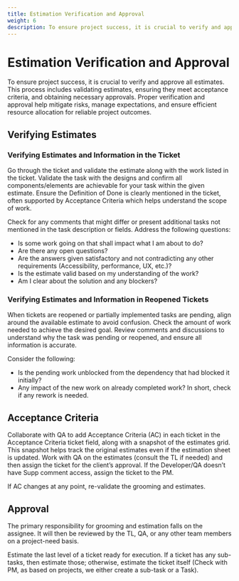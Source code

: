```yaml
---
title: Estimation Verification and Approval
weight: 6
description: To ensure project success, it is crucial to verify and approve all estimates. This process includes validating estimates, ensuring they meet acceptance criteria, and obtaining necessary approvals. Proper verification and approval help mitigate risks, manage expectations, and ensure efficient resource allocation for reliable project outcomes.
---
```


# Estimation Verification and Approval

To ensure project success, it is crucial to verify and approve all estimates. This process includes validating estimates, ensuring they meet acceptance criteria, and obtaining necessary approvals. Proper verification and approval help mitigate risks, manage expectations, and ensure efficient resource allocation for reliable project outcomes.

## Verifying Estimates

### Verifying Estimates and Information in the Ticket

Go through the ticket and validate the estimate along with the work listed in the ticket. Validate the task with the designs and confirm all components/elements are achievable for your task within the given estimate. Ensure the Definition of Done is clearly mentioned in the ticket, often supported by Acceptance Criteria which helps understand the scope of work.

Check for any comments that might differ or present additional tasks not mentioned in the task description or fields. Address the following questions:

- Is some work going on that shall impact what I am about to do?
- Are there any open questions?
- Are the answers given satisfactory and not contradicting any other requirements (Accessibility, performance, UX, etc.)?
- Is the estimate valid based on my understanding of the work?
- Am I clear about the solution and any blockers?

### Verifying Estimates and Information in Reopened Tickets

When tickets are reopened or partially implemented tasks are pending, align around the available estimate to avoid confusion. Check the amount of work needed to achieve the desired goal. Review comments and discussions to understand why the task was pending or reopened, and ensure all information is accurate.

Consider the following:

- Is the pending work unblocked from the dependency that had blocked it initially?
- Any impact of the new work on already completed work? In short, check if any rework is needed.

## Acceptance Criteria

Collaborate with QA to add Acceptance Criteria (AC) in each ticket in the Acceptance Criteria ticket field, along with a snapshot of the estimates grid. This snapshot helps track the original estimates even if the estimation sheet is updated. Work with QA on the estimates (consult the TL if needed) and then assign the ticket for the client’s approval. If the Developer/QA doesn’t have Supp comment access, assign the ticket to the PM.

If AC changes at any point, re-validate the grooming and estimates.

## Approval

The primary responsibility for grooming and estimation falls on the assignee. It will then be reviewed by the TL, QA, or any other team members on a project-need basis.

Estimate the last level of a ticket ready for execution. If a ticket has any sub-tasks, then estimate those; otherwise, estimate the ticket itself (Check with PM, as based on projects, we either create a sub-task or a Task).
